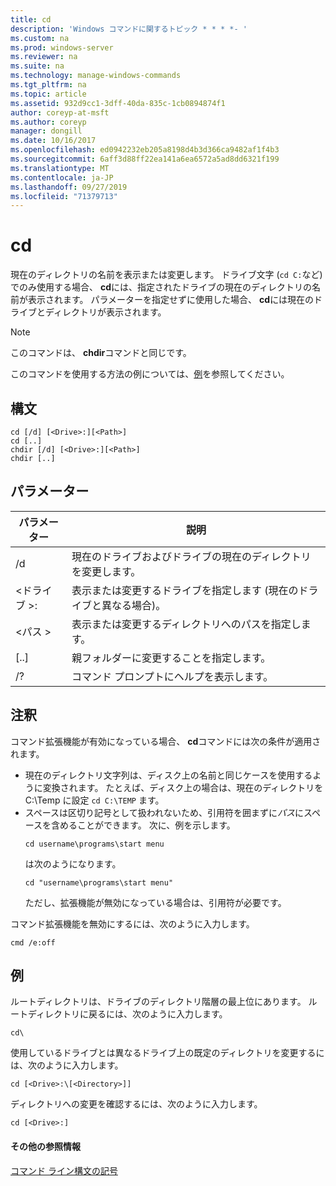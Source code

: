 ```yaml
---
title: cd
description: 'Windows コマンドに関するトピック * * * *- '
ms.custom: na
ms.prod: windows-server
ms.reviewer: na
ms.suite: na
ms.technology: manage-windows-commands
ms.tgt_pltfrm: na
ms.topic: article
ms.assetid: 932d9cc1-3dff-40da-835c-1cb0894874f1
author: coreyp-at-msft
ms.author: coreyp
manager: dongill
ms.date: 10/16/2017
ms.openlocfilehash: ed0942232eb205a8198d4b3d366ca9482af1f4b3
ms.sourcegitcommit: 6aff3d88ff22ea141a6ea6572a5ad8dd6321f199
ms.translationtype: MT
ms.contentlocale: ja-JP
ms.lasthandoff: 09/27/2019
ms.locfileid: "71379713"
---
```

# <a name="cd"></a>cd



現在のディレクトリの名前を表示または変更します。 ドライブ文字 (`cd C:`など) でのみ使用する場合、 **cd**には、指定されたドライブの現在のディレクトリの名前が表示されます。 パラメーターを指定せずに使用した場合、 **cd**には現在のドライブとディレクトリが表示されます。

> [!NOTE]
> このコマンドは、 **chdir**コマンドと同じです。

このコマンドを使用する方法の例については、[例](#BKMK_examples)を参照してください。

## <a name="syntax"></a>構文

```
cd [/d] [<Drive>:][<Path>]
cd [..]
chdir [/d] [<Drive>:][<Path>]
chdir [..]
```

## <a name="parameters"></a>パラメーター

|パラメーター|説明|
|---------|-----------|
|/d|現在のドライブおよびドライブの現在のディレクトリを変更します。|
|\<ドライブ >:|表示または変更するドライブを指定します (現在のドライブと異なる場合)。|
|\<パス >|表示または変更するディレクトリへのパスを指定します。|
|[..]|親フォルダーに変更することを指定します。|
|/?|コマンド プロンプトにヘルプを表示します。|

## <a name="remarks"></a>注釈

コマンド拡張機能が有効になっている場合、 **cd**コマンドには次の条件が適用されます。
- 現在のディレクトリ文字列は、ディスク上の名前と同じケースを使用するように変換されます。 たとえば、ディスク上の場合は、現在のディレクトリを C:\Temp に設定 `cd C:\TEMP` ます。
- スペースは区切り記号として扱われないため、引用符を囲まずに*パス*にスペースを含めることができます。 次に、例を示します。  
  ```
  cd username\programs\start menu
  ```  
  は次のようになります。  
  ```
  cd "username\programs\start menu"
  ```  
  ただし、拡張機能が無効になっている場合は、引用符が必要です。

コマンド拡張機能を無効にするには、次のように入力します。
```
cmd /e:off
```

## <a name="BKMK_examples"></a>例

ルートディレクトリは、ドライブのディレクトリ階層の最上位にあります。 ルートディレクトリに戻るには、次のように入力します。
```
cd\
```
使用しているドライブとは異なるドライブ上の既定のディレクトリを変更するには、次のように入力します。
```
cd [<Drive>:\[<Directory>]]
```
ディレクトリへの変更を確認するには、次のように入力します。
```
cd [<Drive>:]
```

#### <a name="additional-references"></a>その他の参照情報

[コマンド ライン構文の記号](command-line-syntax-key.md)
